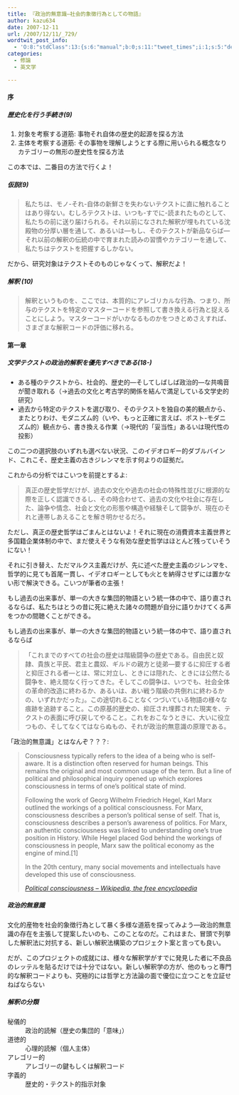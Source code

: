 ```yaml
---
title: 『政治的無意識―社会的象徴行為としての物語』
author: kazu634
date: 2007-12-11
url: /2007/12/11/_729/
wordtwit_post_info:
  - 'O:8:"stdClass":13:{s:6:"manual";b:0;s:11:"tweet_times";i:1;s:5:"delay";i:0;s:7:"enabled";i:1;s:10:"separation";s:2:"60";s:7:"version";s:3:"3.7";s:14:"tweet_template";b:0;s:6:"status";i:2;s:6:"result";a:0:{}s:13:"tweet_counter";i:2;s:13:"tweet_log_ids";a:1:{i:0;i:3443;}s:9:"hash_tags";a:0:{}s:8:"accounts";a:1:{i:0;s:7:"kazu634";}}'
categories:
  - 修論
  - 英文学

---
```

<div class="section">
<a name="seemore"></a></p> 
  
<h4>
    序
</h4>
  
<h5>
    歴史化を行う手続き(9)
</h5>
  
<ol>
<li>
      対象を考察する道筋: 事物それ自体の歴史的起源を探る方法
</li>
<li>
      主体を考察する道筋: その事物を理解しようとする際に用いられる概念なりカテゴリーの無形の歴史性を探る方法
</li>
</ol>
  
<p>
    この本では、二番目の方法で行くよ！
</p>
  
<h5>
    仮説(9)
</h5>
  
<blockquote>
<p>
      私たちは、モノ-それ-自体の新鮮さを失わないテクストに直に触れることはあり得ない。むしろテクストは、いつも-すでに-読まれたものとして、私たちの前に送り届けられる。それ以前になされた解釈が埋もれている沈殿物の分厚い層を通して、あるいは―もし、そのテクストが新品ならば―それ以前の解釈の伝統の中で育まれた読みの習慣やカテゴリーを通して、私たちはテクストを把握するしかない。
</p>
</blockquote>
  
<p>
    だから、研究対象はテクストそのものじゃなくって、解釈だよ！
</p>
  
<h5>
    解釈 (10)
</h5>
  
<blockquote>
<p>
      解釈というものを、ここでは、本質的にアレゴリカルな行為、つまり、所与のテクストを特定のマスターコードを参照して書き換える行為と捉えることにしよう。マスターコードがいかなるものかをつきとめさえすれば、さまざまな解釈コードの評価に移れる。
</p>
</blockquote>
  
<p>
</p>
  
<h4>
    第一章
</h4>
  
<h5>
    文学テクストの政治的解釈を優先すべきである(18-)
</h5>
  
<ul>
<li>
      ある種のテクストから、社会的、歴史的―そしてしばしば政治的―な共鳴音が聞き取れる（→過去の文化と考古学的関係を結んで満足している文学史的研究）
</li>
<li>
      過去から特定のテクストを選び取り、そのテクストを独自の美的観点から、またとりわけ、モダニズム的（いや、もっと正確に言えば、ポスト-モダニズム的）観点から、書き換える作業（→現代的「妥当性」あるいは現代性の投影）
</li>
</ul>
  
<p>
    この二つの選択肢のいずれも選べない状況、このイデオロギー的ダブルバインド、これこそ、歴史主義の古きジレンマを示す何よりの証拠だ。
</p>
  
<p>
    これからの分析ではこいつを前提とするよ:
</p>
  
<blockquote>
<p>
      真正の歴史哲学だけが、過去の文化や過去の社会の特殊性並びに根源的な際を正しく認識できるし、その時合わせて、過去の文化や社会に存在した、論争や情念、社会と文化の形態や構造や経験そして闘争が、現在のそれと連帯しあえることを解き明かせるだろ。
</p>
</blockquote>
  
<p>
    ただし、真正の歴史哲学はごまんとはないよ！それに現在の消費資本主義世界と多国籍企業体制の中で、まだ使えそうな有効な歴史哲学はほとんど残っていそうにない！
</p>
  
<p>
    それに引き替え、ただマルクス主義だけが、先に述べた歴史主義のジレンマを、哲学的に見ても首尾一貫し、イデオロギーとしても火とを納得させずには置かない形で解決できる。こいつが筆者の主張！
</p>
  
<p>
    もし過去の出来事が、単一の大きな集団的物語という統一体の中で、語り直されるならば、私たちはとうの昔に死に絶えた諸々の問題が自分に語りかけてくる声をつかの間聴くことができる。
</p>
  
<p>
</p>
  
<p>
    もし過去の出来事が、単一の大きな集団的物語という統一体の中で、語り直されるならば
</p>
  
<blockquote>
<p>
      「これまでのすべての社会の歴史は階級闘争の歴史である。自由民と奴隷、貴族と平民、君主と農奴、ギルドの親方と徒弟―要するに抑圧する者と抑圧される者―とは、常に対立し、ときには隠れた、ときには公然たる闘争を、絶え間なく行ってきた。そしてこの闘争は、いつでも、社会全体の革命的改造に終わるか、あるいは、あい戦う階級の共倒れに終わるかの、いずれかだった」。この途切れることなくつづいている物語の様々な痕跡を追跡すること。この原基的歴史の、抑圧され埋葬された現実を、テクストの表面に呼び戻してやること。これをおこなうときに、大いに役立つもの、そしてなくてはならぬもの、それが政治的無意識の原理である。
</p>
</blockquote>
  
<p>
    「政治的無意識」とはなんぞ？？？:
</p>
  
<blockquote title="Political consciousness:title - Wikipedia, the free encyclopedia" cite="http://en.wikipedia.org/wiki/Political_consciousness">
<p>
      Consciousness typically refers to the idea of a being who is self-aware. It is a distinction often reserved for human beings. This remains the original and most common usage of the term. But a line of political and philosophical inquiry opened up which explores consciousness in terms of one&#8217;s political state of mind.
</p>
    
<p>
      Following the work of Georg Wilhelm Friedrich Hegel, Karl Marx outlined the workings of a political consciousness. For Marx, consciousness describes a person&#8217;s political sense of self. That is, consciousness describes a person&#8217;s awareness of politics. For Marx, an authentic consciousness was linked to understanding one&#8217;s true position in History. While Hegel placed God behind the workings of consciousness in people, Marx saw the political economy as the engine of mind.[1]
</p>
    
<p>
      In the 20th century, many social movements and intellectuals have developed this use of consciousness.
</p>
    
<p>
<cite><a href="http://en.wikipedia.org/wiki/Political_consciousness" onclick="__gaTracker('send', 'event', 'outbound-article', 'http://en.wikipedia.org/wiki/Political_consciousness', 'Political consciousness &#8211; Wikipedia, the free encyclopedia');" target="_blank">Political consciousness &#8211; Wikipedia, the free encyclopedia</a></cite>
</p>
</blockquote>
  
<h5>
    政治的無意識
</h5>
  
<p>
    文化的産物を社会的象徴行為として暴く多様な道筋を探ってみよう―政治的無意識の存在を主張して提案したいのも、このことなのだ。これはまた、冒頭で列挙した解釈法に対抗する、新しい解釈法構築のプロジェクト案と言っても良い。
</p>
  
<p>
    だが、このプロジェクトの成就には、様々な解釈学がすでに発見した者に不良品のレッテルを貼るだけでは十分ではない。新しい解釈学の方が、他のもっと専門的な解釈コードよりも、究極的には哲学と方法論の面で優位に立つことを立証せねばならない
</p>
  
<h5>
    解釈の分類
</h5>
  
<dl>
<dt>
      秘儀的
</dt>
    
<dd>
      政治的読解（歴史の集団的「意味」）
</dd>
    
<dt>
      道徳的
</dt>
    
<dd>
      心理的読解（個人主体）
</dd>
    
<dt>
      アレゴリー的
</dt>
    
<dd>
      アレゴリーの鍵もしくは解釈コード
</dd>
    
<dt>
      字義的
</dt>
    
<dd>
      歴史的・テクスト的指示対象
</dd>
</dl>
</div>